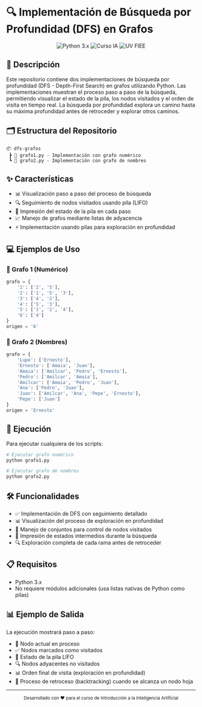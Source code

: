 # 🔍 Implementación de Búsqueda por Profundidad (DFS) en Grafos

<div align="center">
  <img src="https://img.shields.io/badge/Python-3.x-blue.svg" alt="Python 3.x">
  <img src="https://img.shields.io/badge/Curso-IA-green.svg" alt="Curso IA">
  <img src="https://img.shields.io/badge/UV-FIEE-purple.svg" alt="UV FIEE">
</div>

## 📝 Descripción
Este repositorio contiene dos implementaciones de búsqueda por profundidad (DFS - Depth-First Search) en grafos utilizando Python. Las implementaciones muestran el proceso paso a paso de la búsqueda, permitiendo visualizar el estado de la pila, los nodos visitados y el orden de visita en tiempo real. La búsqueda por profundidad explora un camino hasta su máxima profundidad antes de retroceder y explorar otros caminos.

## 🗂️ Estructura del Repositorio
```
📦 dfs-grafos
 ┣ 📜 grafo1.py - Implementación con grafo numérico
 ┗ 📜 grafo2.py - Implementación con grafo de nombres
```

## ✨ Características
- 📊 Visualización paso a paso del proceso de búsqueda
- 🔍 Seguimiento de nodos visitados usando pila (LIFO)
- 📝 Impresión del estado de la pila en cada paso
- 📈 Manejo de grafos mediante listas de adyacencia
- ⚡ Implementación usando pilas para exploración en profundidad

## 💻 Ejemplos de Uso

### 🔢 Grafo 1 (Numérico)
```python
grafo = {
    '1': ['2', '5'],
    '2': ['1', '5', '3'],
    '3': ['4', '2'],
    '4': ['5', '3'],
    '5': ['1', '2', '4'],
    '6': ['4']
}
origen = '6'
```

### 👥 Grafo 2 (Nombres)
```python
grafo = {
    'Lupe': ['Ernesto'],
    'Ernesto': ['Amaia', 'Juan'],
    'Amaia': ['Amilcar', 'Pedro', 'Ernesto'],
    'Pedro': ['Amilcar', 'Amaia'],
    'Amilcar': ['Amaia', 'Pedro', 'Juan'],
    'Ana': ['Pedro', 'Juan'],
    'Juan': ['Amilcar', 'Ana', 'Pepe', 'Ernesto'],
    'Pepe': ['Juan']
}
origen = 'Ernesto'
```

## 🚀 Ejecución
Para ejecutar cualquiera de los scripts:
```bash
# Ejecutar grafo numérico
python grafo1.py

# Ejecutar grafo de nombres
python grafo2.py
```

## 🛠️ Funcionalidades
- ✅ Implementación de DFS con seguimiento detallado
- 📊 Visualización del proceso de exploración en profundidad
- 🔄 Manejo de conjuntos para control de nodos visitados
- 📝 Impresión de estados intermedios durante la búsqueda
- 🔍 Exploración completa de cada rama antes de retroceder

## 📋 Requisitos
- Python 3.x
- No requiere módulos adicionales (usa listas nativas de Python como pilas)

## 📊 Ejemplo de Salida
La ejecución mostrará paso a paso:
- 🎯 Nodo actual en proceso
- ✅ Nodos marcados como visitados
- 📝 Estado de la pila LIFO
- 🔍 Nodos adyacentes no visitados
- 📊 Orden final de visita (exploración en profundidad)
- 🔄 Proceso de retroceso (backtracking) cuando se alcanza un nodo hoja

---
<div align="center">
  <small>Desarrollado con ❤️ para el curso de Introducción a la Inteligencia Artificial</small>
</div>
